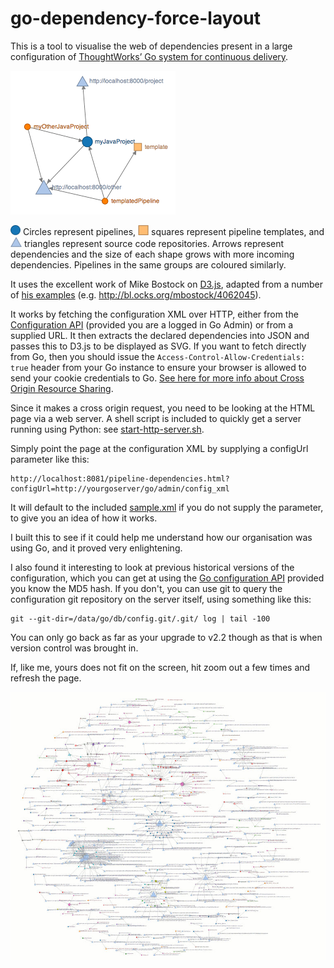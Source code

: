 go-dependency-force-layout
==========================

This is a tool to visualise the web of dependencies present in a large configuration of [ThoughtWorks’ Go system for continuous delivery](http://www.thoughtworks.com/products/go-continuous-delivery).

![Example graph](/images/sample.png "Example graph")

![circle](/images/pipeline.png "circle") Circles represent pipelines, ![square](/images/template.png "square") squares represent pipeline templates, and ![triangle](/images/source.png "triangle") triangles represent source code repositories. Arrows represent dependencies and the size of each shape grows with more incoming dependencies. Pipelines in the same groups are coloured similarly.

It uses the excellent work of Mike Bostock on [D3.js](http://d3js.org/), adapted from a number of [his examples](http://bl.ocks.org/mbostock) (e.g. http://bl.ocks.org/mbostock/4062045).

It works by fetching the configuration XML over HTTP, either from the [Configuration API](http://www.thoughtworks.com/products/docs/go/current/help/Configuration_API.html) (provided you are a logged in Go Admin) or from a supplied URL. It then extracts the declared dependencies into JSON and passes this to D3.js to be displayed as SVG. If you want to fetch directly from Go, then you should issue the ```Access-Control-Allow-Credentials: true``` header from your Go instance to ensure your browser is allowed to send your cookie credentials to Go. [See here for more info about Cross Origin Resource Sharing](http://enable-cors.org/server_apache.html).

Since it makes a cross origin request, you need to be looking at the HTML page via a web server. A shell script is included to quickly get a server running using Python: see [start-http-server.sh](start-http-server.sh).

Simply point the page at the configuration XML by supplying a configUrl parameter like this:

```
http://localhost:8081/pipeline-dependencies.html?configUrl=http://yourgoserver/go/admin/config_xml
```

It will default to the included [sample.xml](sample.xml) if you do not supply the parameter, to give you an idea of how it works.

I built this to see if it could help me understand how our organisation was using Go, and it proved very enlightening.

I also found it interesting to look at previous historical versions of the configuration, which you can get at using the [Go configuration API](http://www.thoughtworks.com/products/docs/go/current/help/Configuration_API.html) provided you know the MD5 hash. If you don't, you can use git to query the configuration git repository on the server itself, using something like this:

```
git --git-dir=/data/go/db/config.git/.git/ log | tail -100
```

You can only go back as far as your upgrade to v2.2 though as that is when version control was brought in.

If, like me, yours does not fit on the screen, hit zoom out a few times and refresh the page.

![Larger example graph](/images/large.jpg "Larger example graph")
